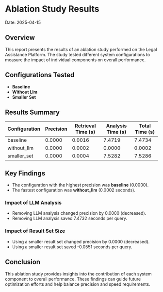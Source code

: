 # Ablation Study Results
Date: 2025-04-15

## Overview

This report presents the results of an ablation study performed on the Legal Assistance Platform.
The study tested different system configurations to measure the impact of individual components on overall performance.

## Configurations Tested

- **Baseline**
- **Without Llm**
- **Smaller Set**

## Results Summary

| Configuration | Precision | Retrieval Time (s) | Analysis Time (s) | Total Time (s) |
|--------------|-----------|-------------------|------------------|---------------|
| baseline | 0.0000 | 0.0016 | 7.4719 | 7.4734 |
| without_llm | 0.0000 | 0.0002 | 0.0000 | 0.0002 |
| smaller_set | 0.0000 | 0.0004 | 7.5282 | 7.5286 |

## Key Findings

- The configuration with the highest precision was **baseline** (0.0000).
- The fastest configuration was **without_llm** (0.0002 seconds).

### Impact of LLM Analysis

- Removing LLM analysis changed precision by 0.0000 (decreased).
- Removing LLM analysis saved 7.4732 seconds per query.

### Impact of Result Set Size

- Using a smaller result set changed precision by 0.0000 (decreased).
- Using a smaller result set saved -0.0551 seconds per query.

## Conclusion

This ablation study provides insights into the contribution of each system component to overall performance.
These findings can guide future optimization efforts and help balance precision and speed requirements.
